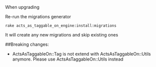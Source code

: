 When upgrading

Re-run the migrations generator

    rake acts_as_taggable_on_engine:install:migrations

It will create any new migrations and skip existing ones


##Breaking changes:

  - ActsAsTaggableOn::Tag is not extend with ActsAsTaggableOn::Utils anymore.
    Please use ActsAsTaggableOn::Utils instead